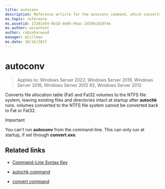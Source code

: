 ```yaml
---
title: autoconv
description: Reference article for the autoconv command, which converts file allocation table (Fat) and Fat32 volumes to the NTFS file system.
ms.topic: reference
ms.assetid: 17281e54-0b18-4e84-94ac-24586c82df4e
ms.author: wscontent
author: robinharwood
manager: mtillman
ms.date: 10/16/2017
---
```


# autoconv

>Applies to: Windows Server 2022, Windows Server 2019, Windows Server 2016, Windows Server 2012 R2, Windows Server 2012

Converts file allocation table (Fat) and Fat32 volumes to the NTFS file system, leaving existing files and directories intact at startup after **autochk** runs. volumes converted to the NTFS file system cannot be converted back to Fat or Fat32.

> [!IMPORTANT]
> You can't run **autoconv** from the command-line. This can only run at startup, if set through **convert.exe**.

## Related links

- [Command-Line Syntax Key](command-line-syntax-key.md)

- [autochk command](autochk.md)

- [convert command](convert.md)
